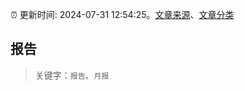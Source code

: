 :alarm_clock: 更新时间: 2024-07-31 12:54:25。[文章来源](/README.md)、[文章分类](/TAGS.md)

## 报告


> 关键字：`报告`、`月报`



